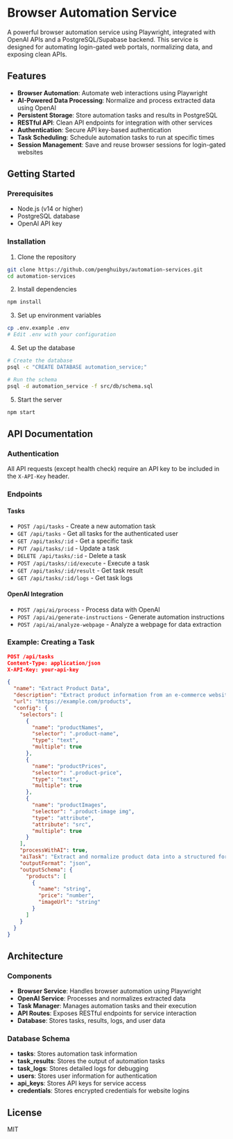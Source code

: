 # Browser Automation Service

A powerful browser automation service using Playwright, integrated with OpenAI APIs and a PostgreSQL/Supabase backend. This service is designed for automating login-gated web portals, normalizing data, and exposing clean APIs.

## Features

- **Browser Automation**: Automate web interactions using Playwright
- **AI-Powered Data Processing**: Normalize and process extracted data using OpenAI
- **Persistent Storage**: Store automation tasks and results in PostgreSQL
- **RESTful API**: Clean API endpoints for integration with other services
- **Authentication**: Secure API key-based authentication
- **Task Scheduling**: Schedule automation tasks to run at specific times
- **Session Management**: Save and reuse browser sessions for login-gated websites

## Getting Started

### Prerequisites

- Node.js (v14 or higher)
- PostgreSQL database
- OpenAI API key

### Installation

1. Clone the repository

```bash
git clone https://github.com/penghuibys/automation-services.git
cd automation-services
```

2. Install dependencies

```bash
npm install
```

3. Set up environment variables

```bash
cp .env.example .env
# Edit .env with your configuration
```

4. Set up the database

```bash
# Create the database
psql -c "CREATE DATABASE automation_service;"

# Run the schema
psql -d automation_service -f src/db/schema.sql
```

5. Start the server

```bash
npm start
```

## API Documentation

### Authentication

All API requests (except health check) require an API key to be included in the `X-API-Key` header.

### Endpoints

#### Tasks

- `POST /api/tasks` - Create a new automation task
- `GET /api/tasks` - Get all tasks for the authenticated user
- `GET /api/tasks/:id` - Get a specific task
- `PUT /api/tasks/:id` - Update a task
- `DELETE /api/tasks/:id` - Delete a task
- `POST /api/tasks/:id/execute` - Execute a task
- `GET /api/tasks/:id/result` - Get task result
- `GET /api/tasks/:id/logs` - Get task logs

#### OpenAI Integration

- `POST /api/ai/process` - Process data with OpenAI
- `POST /api/ai/generate-instructions` - Generate automation instructions
- `POST /api/ai/analyze-webpage` - Analyze a webpage for data extraction

### Example: Creating a Task

```json
POST /api/tasks
Content-Type: application/json
X-API-Key: your-api-key

{
  "name": "Extract Product Data",
  "description": "Extract product information from an e-commerce website",
  "url": "https://example.com/products",
  "config": {
    "selectors": [
      {
        "name": "productNames",
        "selector": ".product-name",
        "type": "text",
        "multiple": true
      },
      {
        "name": "productPrices",
        "selector": ".product-price",
        "type": "text",
        "multiple": true
      },
      {
        "name": "productImages",
        "selector": ".product-image img",
        "type": "attribute",
        "attribute": "src",
        "multiple": true
      }
    ],
    "processWithAI": true,
    "aiTask": "Extract and normalize product data into a structured format",
    "outputFormat": "json",
    "outputSchema": {
      "products": [
        {
          "name": "string",
          "price": "number",
          "imageUrl": "string"
        }
      ]
    }
  }
}
```

## Architecture

### Components

- **Browser Service**: Handles browser automation using Playwright
- **OpenAI Service**: Processes and normalizes extracted data
- **Task Manager**: Manages automation tasks and their execution
- **API Routes**: Exposes RESTful endpoints for service interaction
- **Database**: Stores tasks, results, logs, and user data

### Database Schema

- **tasks**: Stores automation task information
- **task_results**: Stores the output of automation tasks
- **task_logs**: Stores detailed logs for debugging
- **users**: Stores user information for authentication
- **api_keys**: Stores API keys for service access
- **credentials**: Stores encrypted credentials for website logins

## License

MIT